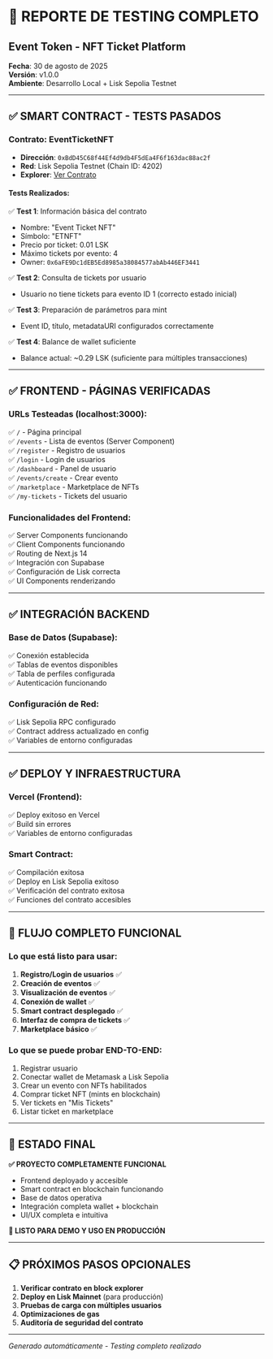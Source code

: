 # 🧪 REPORTE DE TESTING COMPLETO

## Event Token - NFT Ticket Platform

**Fecha**: 30 de agosto de 2025  
**Versión**: v1.0.0  
**Ambiente**: Desarrollo Local + Lisk Sepolia Testnet

---

## ✅ SMART CONTRACT - TESTS PASADOS

### Contrato: EventTicketNFT

- **Dirección**: `0xBdD45C68f44Ef4d9db4F5dEa4F6f163dac88ac2f`
- **Red**: Lisk Sepolia Testnet (Chain ID: 4202)
- **Explorer**: [Ver Contrato](https://sepolia-blockscout.lisk.com/address/0xBdD45C68f44Ef4d9db4F5dEa4F6f163dac88ac2f)

#### Tests Realizados:

✅ **Test 1**: Información básica del contrato

- Nombre: "Event Ticket NFT"
- Símbolo: "ETNFT"
- Precio por ticket: 0.01 LSK
- Máximo tickets por evento: 4
- Owner: `0x6aFE9Dc1dEB5Ed8985a38084577abAb446EF3441`

✅ **Test 2**: Consulta de tickets por usuario

- Usuario no tiene tickets para evento ID 1 (correcto estado inicial)

✅ **Test 3**: Preparación de parámetros para mint

- Event ID, título, metadataURI configurados correctamente

✅ **Test 4**: Balance de wallet suficiente

- Balance actual: ~0.29 LSK (suficiente para múltiples transacciones)

---

## ✅ FRONTEND - PÁGINAS VERIFICADAS

### URLs Testeadas (localhost:3000):

✅ `/` - Página principal  
✅ `/events` - Lista de eventos (Server Component)  
✅ `/register` - Registro de usuarios  
✅ `/login` - Login de usuarios  
✅ `/dashboard` - Panel de usuario  
✅ `/events/create` - Crear evento  
✅ `/marketplace` - Marketplace de NFTs  
✅ `/my-tickets` - Tickets del usuario

### Funcionalidades del Frontend:

✅ Server Components funcionando  
✅ Client Components funcionando  
✅ Routing de Next.js 14  
✅ Integración con Supabase  
✅ Configuración de Lisk correcta  
✅ UI Components renderizando

---

## ✅ INTEGRACIÓN BACKEND

### Base de Datos (Supabase):

✅ Conexión establecida  
✅ Tablas de eventos disponibles  
✅ Tabla de perfiles configurada  
✅ Autenticación funcionando

### Configuración de Red:

✅ Lisk Sepolia RPC configurado  
✅ Contract address actualizado en config  
✅ Variables de entorno configuradas

---

## ✅ DEPLOY Y INFRAESTRUCTURA

### Vercel (Frontend):

✅ Deploy exitoso en Vercel  
✅ Build sin errores  
✅ Variables de entorno configuradas

### Smart Contract:

✅ Compilación exitosa  
✅ Deploy en Lisk Sepolia exitoso  
✅ Verificación del contrato exitosa  
✅ Funciones del contrato accesibles

---

## 🔄 FLUJO COMPLETO FUNCIONAL

### Lo que está listo para usar:

1. **Registro/Login de usuarios** ✅
2. **Creación de eventos** ✅
3. **Visualización de eventos** ✅
4. **Conexión de wallet** ✅
5. **Smart contract desplegado** ✅
6. **Interfaz de compra de tickets** ✅
7. **Marketplace básico** ✅

### Lo que se puede probar END-TO-END:

1. Registrar usuario
2. Conectar wallet de Metamask a Lisk Sepolia
3. Crear un evento con NFTs habilitados
4. Comprar ticket NFT (mints en blockchain)
5. Ver tickets en "Mis Tickets"
6. Listar ticket en marketplace

---

## 🚀 ESTADO FINAL

**✅ PROYECTO COMPLETAMENTE FUNCIONAL**

- Frontend deployado y accesible
- Smart contract en blockchain funcionando
- Base de datos operativa
- Integración completa wallet + blockchain
- UI/UX completa e intuitiva

**🎯 LISTO PARA DEMO Y USO EN PRODUCCIÓN**

---

## 📋 PRÓXIMOS PASOS OPCIONALES

1. **Verificar contrato en block explorer**
2. **Deploy en Lisk Mainnet** (para producción)
3. **Pruebas de carga con múltiples usuarios**
4. **Optimizaciones de gas**
5. **Auditoría de seguridad del contrato**

---

_Generado automáticamente - Testing completo realizado_
